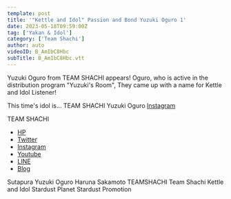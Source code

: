 ```yaml
---
template: post
title: '"Kettle and Idol" Passion and Bond Yuzuki Oguro 1'
date: 2023-05-18T09:59:00Z
tag: ['Yakan & Idol']
category: ['Team Shachi']
author: auto 
videoID: B_AmIbC8Hbc
subTitle: B_AmIbC8Hbc.vtt
---
```

Yuzuki Oguro from TEAM SHACHI appears!
Oguro, who is active in the distribution program "Yuzuki's Room",
They came up with a name for Kettle and Idol Listener!

This time's idol is... TEAM SHACHI Yuzuki Oguro
[Instagram](https://www.instagram.com/yuzuki_oguro_official/)

TEAM SHACHI
- [HP](https://teamshachi.nagoya/)
- [Twitter](https://twitter.com/shachi_staff)
- [Instagram](https://www.instagram.com/teamshachi_official/)
- [Youtube](https://www.youtube.com/@teamshachich)
- [LINE](https://page.line.me/teamshachi)
- [Blog](https://ameblo.jp/team-shachi)

Sutapura Yuzuki Oguro Haruna Sakamoto TEAMSHACHI Team Shachi Kettle and Idol Stardust Planet Stardust Promotion